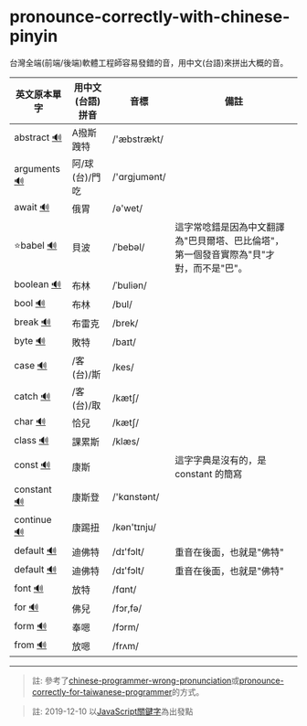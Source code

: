 # pronounce-correctly-with-chinese-pinyin

台灣全端(前端/後端)軟體工程師容易發錯的音，用中文(台語)來拼出大概的音。



| 英文原本單字  | 用中文(台語)拼音 | 音標 | 備註 |
| ---- | ------- | ------- | ------- |
| abstract [🔊](http://dict.youdao.com/dictvoice?audio=abstract&type=1) | A撥斯跩特 | /'æbstrækt/ ||
| arguments [🔊](http://dict.youdao.com/dictvoice?audio=arguments&type=1) | 阿/球(台)/門吃 | /'ɑrɡjumənt/ ||
| await [🔊](http://dict.youdao.com/dictvoice?audio=await&type=2) | 俄胃 | /ə'wet/ ||
| ⭐babel [🔊](http://dict.youdao.com/dictvoice?audio=babel&type=2) | 貝波 | /ˈbebəl/ | 這字常唸錯是因為中文翻譯為"巴貝爾塔、巴比倫塔"，第一個發音實際為"貝"才對，而不是"巴"。|
| boolean [🔊](http://dict.youdao.com/dictvoice?audio=boolean&type=1) | 布林 | /ˈbuliən/ ||
| bool [🔊](http://dict.youdao.com/dictvoice?audio=bool&type=1) | 布林 | /bul/ ||
| break [🔊](http://dict.youdao.com/dictvoice?audio=break&type=1) | 布雷克 | /brek/ ||
| byte [🔊](http://dict.youdao.com/dictvoice?audio=byte&type=2) | 敗特 | /baɪt/ ||
| case [🔊](http://dict.youdao.com/dictvoice?audio=case&type=1) | /客(台)/斯 | /kes/ ||
| catch [🔊](http://dict.youdao.com/dictvoice?audio=catch&type=2) | /客(台)/取 | /kætʃ/ ||
| char [🔊](http://dict.youdao.com/dictvoice?audio=char&type=2) | 恰兒 | /kætʃ/ ||
| class [🔊](http://dict.youdao.com/dictvoice?audio=class&type=2) | 課累斯 | /klæs/ ||
| const [🔊](http://dict.youdao.com/dictvoice?audio=const&type=2) | 康斯 |  | 這字字典是沒有的，是 constant 的簡寫 |
| constant [🔊](http://dict.youdao.com/dictvoice?audio=constant&type=2) | 康斯登 | /'kɑnstənt/ ||
| continue [🔊](http://dict.youdao.com/dictvoice?audio=continue&type=2) | 康踢扭 | /kən'tɪnju/ ||
| default [🔊](http://dict.youdao.com/dictvoice?audio=default&type=2) | 迪佛特 | /dɪ'fɔlt/ | 重音在後面，也就是"佛特" |
| default [🔊](http://dict.youdao.com/dictvoice?audio=default&type=2) | 迪佛特 | /dɪ'fɔlt/ | 重音在後面，也就是"佛特" |
| font [🔊](http://dict.youdao.com/dictvoice?audio=font&type=2) | 放特 | /fɑnt/ ||
| for [🔊](http://dict.youdao.com/dictvoice?audio=for&type=2) | 佛兒 | /fɔr,fə/ ||
| form [🔊](http://dict.youdao.com/dictvoice?audio=form&type=2) | 奉嗯 | /fɔrm/ ||
| from [🔊](http://dict.youdao.com/dictvoice?audio=from&type=2) | 放嗯 | /frʌm/ ||



---

> 註: 參考了[chinese-programmer-wrong-pronunciation](https://github.com/shimohq/chinese-programmer-wrong-pronunciation)或[pronounce-correctly-for-taiwanese-programmer](https://github.com/PJCHENder/pronounce-correctly-for-taiwanese-programmer)的方式。

> 註: 2019-12-10 以[JavaScript關鍵字](https://www.w3schools.com/js/js_reserved.asp)為出發點